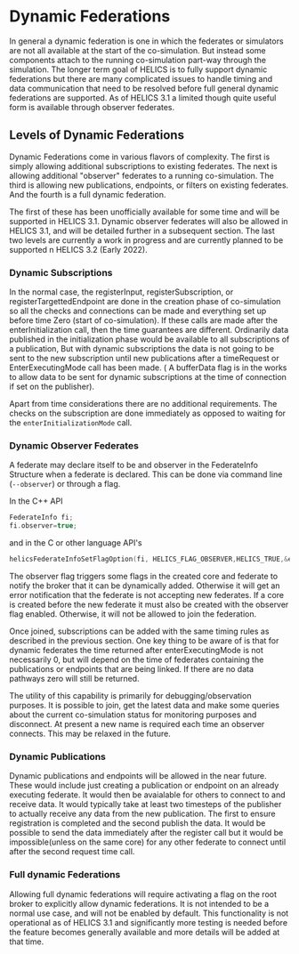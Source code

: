 # Dynamic Federations

In general a dynamic federation is one in which the federates or simulators are not all available at the start of the co-simulation.  But instead some components attach to the running co-simulation part-way through the simulation.  The longer term goal of HELICS is to fully support dynamic federations but there are many complicated issues to handle timing and data communication that need to be resolved before full general dynamic federations are supported.  As of HELICS 3.1 a limited though quite useful form is available through observer federates.  

## Levels of Dynamic Federations

Dynamic Federations come in various flavors of complexity.  The first is simply allowing additional subscriptions to existing federates. The next is allowing additional "observer" federates to a running co-simulation.  The third is allowing new publications, endpoints, or filters on existing federates.  And the fourth is a full dynamic federation.  

The first of these has been unofficially available for some time and will be supported in HELICS 3.1.  Dynamic observer federates will also be allowed in HELICS 3.1, and will be detailed further in a subsequent section.  The last two levels are currently a work in progress and are currently planned to be supported n HELICS 3.2 (Early 2022).

### Dynamic Subscriptions

In the normal case, the registerInput, registerSubscription, or registerTargettedEndpoint are done in the creation phase of co-simulation so all the checks and connections can be made and everything set up before time Zero (start of co-simulation).  If these calls are made after the enterInitialization call, then the time guarantees are different.  Ordinarily data published in the initialization phase would be available to all subscriptions of a publication,  But with dynamic subscriptions the data is not going to be sent to the new subscription until new publications after a timeRequest or EnterExecutingMode call has been made.  ( A bufferData flag is in the works to allow data to be sent for dynamic subscriptions at the time of connection if set on the publisher).  

Apart from time considerations there are no additional requirements.  The checks on the subscription are done immediately as opposed to waiting for the `enterInitializationMode` call.  

### Dynamic Observer Federates

A federate may declare itself to be and observer in the FederateInfo Structure when a federate is declared. This can be done via command line (`--observer`) or through a flag.

In the C++ API

```c++
FederateInfo fi;
fi.observer=true;
```
and in the C or other language API's

```c
helicsFederateInfoSetFlagOption(fi, HELICS_FLAG_OBSERVER,HELICS_TRUE,&err);
```

The observer flag triggers some flags in the created core and federate to notify the broker that it can be dynamically added. Otherwise it will get an error notification that the federate is not accepting new federates.  If a core is created before the new federate it must also be created with the observer flag enabled. Otherwise, it will not be allowed to join the federation.  

Once joined, subscriptions can be added with the same timing rules as described in the previous section.  One key thing to be aware of is that for dynamic federates the time returned after enterExecutingMode is not necessarily 0, but will depend on the time of federates containing the publications or endpoints that are being linked.  If there are no data pathways zero will still be returned.  

The utility of this capability is primarily for debugging/observation purposes.  It is possible to join, get the latest data and make some queries about the current co-simulation status for monitoring purposes and disconnect.  At present a new name is required each time an observer connects.  This may be relaxed in the future.  

### Dynamic Publications

Dynamic publications and endpoints will be allowed in the near future.  These would include just creating a publication or endpoint on an already executing federate.  It would then be avaialable for others to connect to and receive data. It would typically take at least two timesteps of the publisher to actually receive any data from the new publication.  The first to ensure registration is completed and the second publish the data.  It would be possible to send the data immediately after the register call but it would be impossible(unless on the same core) for any other federate to connect until after the second request time call.  

### Full dynamic Federations

Allowing full dynamic federations will require activating a flag on the root broker to explicitly allow dynamic federations.  It is not intended to be a normal use case, and will not be enabled by default.  This functionality is not operational as of HELICS 3.1 and significantly more testing is needed before the feature becomes generally available and more details will be added at that time.  
